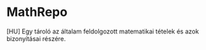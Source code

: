 # MathRepo
[HU] Egy tároló az általam feldolgozott matematikai tételek és azok bizonyításai részére.
